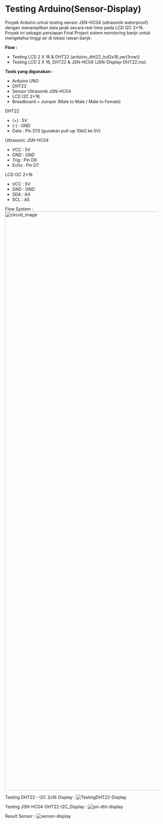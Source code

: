 # Testing Arduino(Sensor-Display)
Proyek Arduino untuk testing sensor JSN-HC04 (ultrasonik waterproof) dengan menampilkan data jarak secara real-time pada LCD I2C 2×16. Proyek ini sebagai persiapan Final Project sistem monitoring banjir untuk mengetahui tinggi air di lokasi rawan banjir.

**Flow :**
- Testing LCD 2 X 16 & DHT22 (arduino_dht22_lcd2x16_ver(1row))
- Testing LCD 2 X 16, DHT22 & JSN-HC04 (JSN-Display-DHT22.ino) 

**Tools yang digunakan :**
- Arduino UNO
- DHT22
- Sensor Ultrasonik JSN-HC04
- LCD I2C 2×16
- Breadboard + Jumper (Male to Male / Male to Female)

DHT22
- (+) : 5V
- (-) : GND
- Data : Pin D13 (gunakan pull-up 10kΩ ke 5V)

Ultrasonic JSN-HC04
- VCC : 5V
- GND : GND
- Trig : Pin D6
- Echo : Pin D7

LCD I2C 2×16
- VCC : 5V
- GND : GND
- SDA : A4
- SCL : A5

Flow System :
<img width="3000" height="1903" alt="circuit_image" src="https://github.com/user-attachments/assets/65bce9ab-d85a-4c6b-91a1-66150c3da30d" />

Testing DHT22 - I2C 2x16 Display  : 
![TestingDHT22-Display](https://github.com/user-attachments/assets/d9865bc2-97c9-4da0-b22f-ccd48bf701c4)

Testing JSN-HC04-DHT22-I2C_Display :
![jsn-dht-display](https://github.com/user-attachments/assets/bc8b0815-08d9-4211-a032-ce5c0cf0137d)

Result Sensor :
![sensor-display](https://github.com/user-attachments/assets/b867fb13-c191-4185-8590-fe33761d3656)



